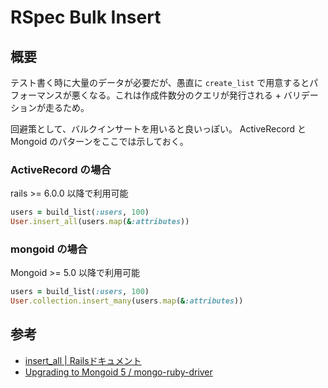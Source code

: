 # RSpec Bulk Insert

## 概要

テスト書く時に大量のデータが必要だが、愚直に `create_list` で用意するとパフォーマンスが悪くなる。これは作成件数分のクエリが発行される + バリデーションが走るため。

回避策として、バルクインサートを用いると良いっぽい。 ActiveRecord と Mongoid のパターンをここでは示しておく。

### ActiveRecord の場合

rails >= 6.0.0 以降で利用可能

```rb
users = build_list(:users, 100)
User.insert_all(users.map(&:attributes))
```

### mongoid の場合

Mongoid >= 5.0 以降で利用可能

```rb
users = build_list(:users, 100)
User.collection.insert_many(users.map(&:attributes))
```

## 参考

- [insert_all | Railsドキュメント](https://railsdoc.com/page/insert_all)
- [Upgrading to Mongoid 5 / mongo-ruby-driver](https://blog.appsignal.com/2016/03/21/upgrading-mongoid.html)
